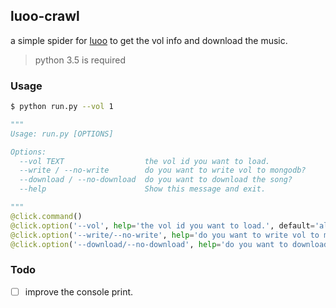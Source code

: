 ## luoo-crawl

a simple spider for [luoo](http://www.luoo.net) to get the vol info and download the music.
> python 3.5 is required

### Usage

```bash
$ python run.py --vol 1
```

```python
"""
Usage: run.py [OPTIONS]

Options:
  --vol TEXT                  the vol id you want to load.
  --write / --no-write        do you want to write vol to mongodb?
  --download / --no-download  do you want to download the song?
  --help                      Show this message and exit.

"""
@click.command()
@click.option('--vol', help='the vol id you want to load.', default='all')
@click.option('--write/--no-write', help='do you want to write vol to mongodb?', default=False)
@click.option('--download/--no-download', help='do you want to download the song?', default=True)
```

### Todo

- [ ] improve the console print.